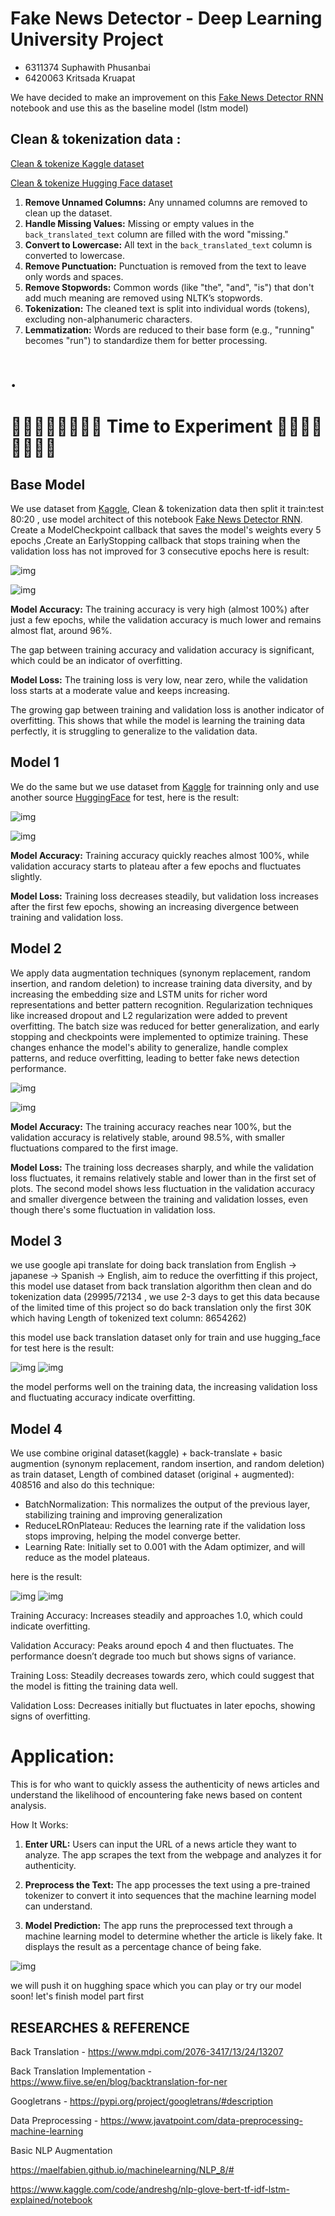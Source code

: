# Fake News Detector - Deep Learning University Project

- 6311374 Suphawith Phusanbai
- 6420063 Kritsada Kruapat
  
We have decided to make an improvement on this [Fake News Detector RNN](https://www.kaggle.com/code/muhammadwaseem123/fake-news-detector-rnn) notebook and use this as the baseline model (lstm model)
## Clean & tokenization data :

[Clean & tokenize Kaggle dataset](https://drive.google.com/file/d/1gD_Q-ksCZlJfgKA22qxpt3TujxLBw4JT/view?usp=share_link)

[Clean & tokenize Hugging Face dataset](https://drive.google.com/file/d/1fOVo2Wh4scjYNs7PjEA-wHtc3wlWGQfe/view?usp=sharing)

1. **Remove Unnamed Columns:** Any unnamed columns are removed to clean up the dataset.
2. **Handle Missing Values:** Missing or empty values in the `back_translated_text` column are filled with the word "missing."
3. **Convert to Lowercase:** All text in the `back_translated_text` column is converted to lowercase.
4. **Remove Punctuation:** Punctuation is removed from the text to leave only words and spaces.
5. **Remove Stopwords:** Common words (like "the", "and", "is") that don't add much meaning are removed using NLTK’s stopwords.
6. **Tokenization:** The cleaned text is split into individual words (tokens), excluding non-alphanumeric characters.
7. **Lemmatization:** Words are reduced to their base form (e.g., "running" becomes "run") to standardize them for better processing.

# .
#  🔎🔬🧑🏽‍🔬🧪🔬🔎 Time to Experiment 🔎🧑🏽‍🔬🔬🧪🧪🔬
## Base Model
We use dataset from [Kaggle](https://www.kaggle.com/datasets/saurabhshahane/fake-news-classification), Clean & tokenization data  then split it train:test 80:20
, use model architect of this notebook [Fake News Detector RNN](https://www.kaggle.com/code/muhammadwaseem123/fake-news-detector-rnn).
Create a ModelCheckpoint callback that saves the model's weights every 5 epochs ,Create an EarlyStopping callback that stops training when the validation loss has not improved for 3 consecutive epochs here is result:

![img](02_ModelBase/EscoreBaseModel.png)

![img](02_ModelBase/basemodel.png)

**Model Accuracy:**
The training accuracy is very high (almost 100%) after just a few epochs, while the validation accuracy is much lower and remains almost flat, around 96%.

The gap between training accuracy and validation accuracy is significant, which could be an indicator of overfitting.

**Model Loss:**
The training loss is very low, near zero, while the validation loss starts at a moderate value and keeps increasing.

The growing gap between training and validation loss is another indicator of overfitting. This shows that while the model is learning the training data perfectly, it is struggling to generalize to the validation data.

## Model 1
We do the same but we use dataset from [Kaggle](https://www.kaggle.com/datasets/saurabhshahane/fake-news-classification) for trainning only and use another source [HuggingFace](https://huggingface.co/datasets/Cartinoe5930/Politifact_fake_news)
for test, here is the result:

![img](03_Model1/EscoreModel1.png)

![img](03_Model1/model1.png)

**Model Accuracy:**
Training accuracy quickly reaches almost 100%, while validation accuracy starts to plateau after a few epochs and fluctuates slightly.

**Model Loss:**
Training loss decreases steadily, but validation loss increases after the first few epochs, showing an increasing divergence between training and validation loss.

## Model 2

We apply data augmentation techniques (synonym replacement, random insertion, and random deletion) to increase training data diversity, and by increasing the embedding size and LSTM units for richer word representations and better pattern recognition. Regularization techniques like increased dropout and L2 regularization were added to prevent overfitting. The batch size was reduced for better generalization, and early stopping and checkpoints were implemented to optimize training. These changes enhance the model's ability to generalize, handle complex patterns, and reduce overfitting, leading to better fake news detection performance.

![img](04_Model2/EscoreModel2.png)

![img](04_Model2/model2result.png)

**Model Accuracy:** The training accuracy reaches near 100%, but the validation accuracy is relatively stable, around 98.5%, with smaller fluctuations compared to the first image.

**Model Loss:** The training loss decreases sharply, and while the validation loss fluctuates, it remains relatively stable and lower than in the first set of plots.
The second model shows less fluctuation in the validation accuracy and smaller divergence between the training and validation losses, even though there's some fluctuation in validation loss.

## Model 3

we use google api translate for doing back translation from English -> japanese -> Spanish -> English, aim to reduce the overfitting if this project,
this model use dataset from back translation algorithm then clean and do tokenization data (29995/72134 , we use 2-3 days to get this data because of the limited time of this project so do back translation only the first 30K which having Length of tokenized text column: 8654262)

this model use back translation dataset only for train and use hugging_face for test 
here is the result:

![img](05_Model3/EscoreModel3.png)
![img](05_Model3/model3.png)

the model performs well on the training data, the increasing validation loss and fluctuating accuracy indicate overfitting.

## Model 4
We use combine original dataset(kaggle) + back-translate + basic augmention (synonym replacement, random insertion, and random deletion) as train dataset, Length of combined dataset (original + augmented): 408516 
and also do this technique:

- BatchNormalization: This normalizes the output of the previous layer, stabilizing training and improving generalization
-  ReduceLROnPlateau: Reduces the learning rate if the validation loss stops improving, helping the model converge better.
-  Learning Rate: Initially set to 0.001 with the Adam optimizer, and will reduce as the model plateaus.

here is the result:

![img](06_Model4/EscoreModel4.png)
![img](06_Model4/model4Result.png)


Training Accuracy: Increases steadily and approaches 1.0, which could indicate overfitting.

Validation Accuracy: Peaks around epoch 4 and then fluctuates. The performance doesn’t degrade too much but shows signs of variance.

Training Loss: Steadily decreases towards zero, which could suggest that the model is fitting the training data well.

Validation Loss: Decreases initially but fluctuates in later epochs, showing signs of overfitting.

# Application:
This is for who want to quickly assess the authenticity of news articles and understand the likelihood of encountering fake news based on content analysis. 

How It Works:
1. **Enter URL:** Users can input the URL of a news article they want to analyze. The app scrapes the text from the webpage and analyzes it for authenticity.

2. **Preprocess the Text:** The app processes the text using a pre-trained tokenizer to convert it into sequences that the machine learning model can understand.

3. **Model Prediction:** The app runs the preprocessed text through a machine learning model to determine whether the article is likely fake. It displays the result as a percentage chance of being fake.

![img](streamlit.png)

we will push it on hugghing space which you can play or try our model soon! let's finish model part first

## **RESEARCHES & REFERENCE**

Back Translation - https://www.mdpi.com/2076-3417/13/24/13207

Back Translation Implementation - https://www.fiive.se/en/blog/backtranslation-for-ner

Googletrans - https://pypi.org/project/googletrans/#description

Data Preprocessing - https://www.javatpoint.com/data-preprocessing-machine-learning

Basic NLP Augmentation 

https://maelfabien.github.io/machinelearning/NLP_8/#

https://www.kaggle.com/code/andreshg/nlp-glove-bert-tf-idf-lstm-explained/notebook

